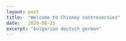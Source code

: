 ```yaml
---
layout: post
title:  "Welcome to Chinmoy controversies"
date:   2020-06-25
excerpt: "bulgarian deutsch german"
---
```

